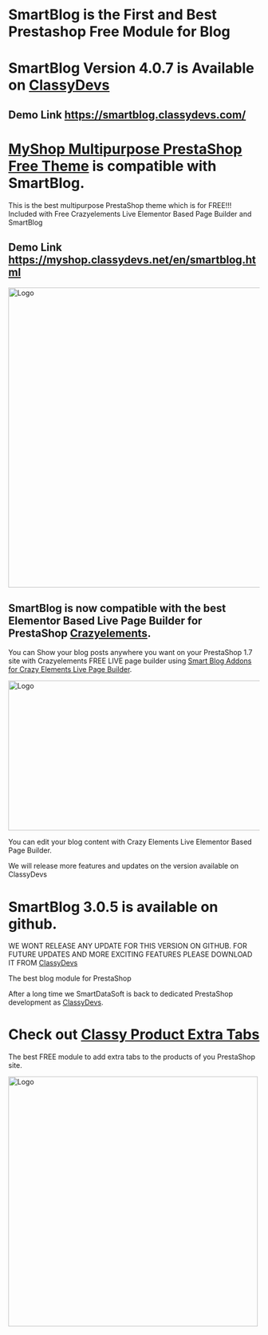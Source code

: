# SmartBlog is the First and Best Prestashop Free Module for Blog

# SmartBlog Version 4.0.7 is Available on [ClassyDevs](https://classydevs.com/free-modules/smartblog/?utm_source=sbloggithub&utm_medium=sbloggithubredmi&utm_campaign=sbloggithubredmi)

## Demo Link https://smartblog.classydevs.com/

# [MyShop Multipurpose PrestaShop Free Theme](https://classydevs.com/myshop-multipurpose-prestashop-free-theme-download/?utm_source=sbloggithubmyshopbanner&utm_medium=sbloggithubredmimyshopbanner&utm_campaign=sbloggithubredmimyshopbanner) is compatible with SmartBlog. 

This is the best multipurpose PrestaShop theme which is for FREE!!! Included with Free Crazyelements Live Elementor Based Page Builder and SmartBlog
## Demo Link https://myshop.classydevs.net/en/smartblog.html

<a href="https://classydevs.com/myshop-multipurpose-prestashop-free-theme-download/?utm_source=sbloggithubredmimyshopbanner&utm_medium=sbloggithubredmimyshopbanner&utm_campaign=sbloggithubredmimyshopbanner" target="_blank"><img src="https://github.com/smartdatasoft/smartblog/blob/develop/myshop_multipurpose_prestashop_theme_free.jpeg" alt="Logo" width="900" height="600"></a>

## SmartBlog is now compatible with the best Elementor Based Live Page Builder for PrestaShop [Crazyelements](https://classydevs.com/crazy-elements/?utm_source=smartblog_github_crazy&utm_medium=smartblog_github_redme&utm_campaign=smartblog_github_redme&utm_term=smartblog_github_redme). 

You can Show your blog posts anywhere you want on your PrestaShop 1.7 site with Crazyelements FREE LIVE page builder using [Smart Blog Addons for Crazy Elements Live Page Builder](https://1.envato.market/15D6qa). 

<a href="https://1.envato.market/15D6qa" target="_blank"><img src="https://github.com/smartdatasoft/smartblog/blob/develop/smartblog-addons-for-crazyelements-page-builder.png" alt="Logo" width="590" height="300"></a>

You can edit your blog content with Crazy Elements Live Elementor Based Page Builder.

We will release more features and updates on the version available on ClassyDevs


# SmartBlog 3.0.5 is available on github. 

WE WONT RELEASE ANY UPDATE FOR THIS VERSION ON GITHUB. FOR FUTURE UPDATES AND MORE EXCITING FEATURES PLEASE DOWNLOAD IT FROM [ClassyDevs](https://classydevs.com/free-modules/smartblog/?utm_source=sbloggithub&utm_medium=sbloggithubredmi&utm_campaign=sbloggithubredmi)

The best blog module for PrestaShop


After a long time we SmartDataSoft is back to dedicated PrestaShop development as [ClassyDevs](https://classydevs.com/?utm_source=sbloggithub&utm_medium=sbloggithubredmi&utm_campaign=sbloggithubredmi).



# Check out [Classy Product Extra Tabs](https://classydevs.com/free-modules/classy-product-extra-tab/?utm_source=sbloggithub&utm_medium=sbloggithubredmi&utm_campaign=sbloggithubredmi) 
The best FREE module to add extra tabs to the products of you PrestaShop site.

<a href="https://classydevs.com/free-modules/classy-product-extra-tab/?utm_source=sbloggithub&utm_medium=sbloggithubredmi&utm_campaign=sbloggithubredmi" target="_blank"><img src="Frame 8.png" alt="Logo" width="500" height="500"></a>
